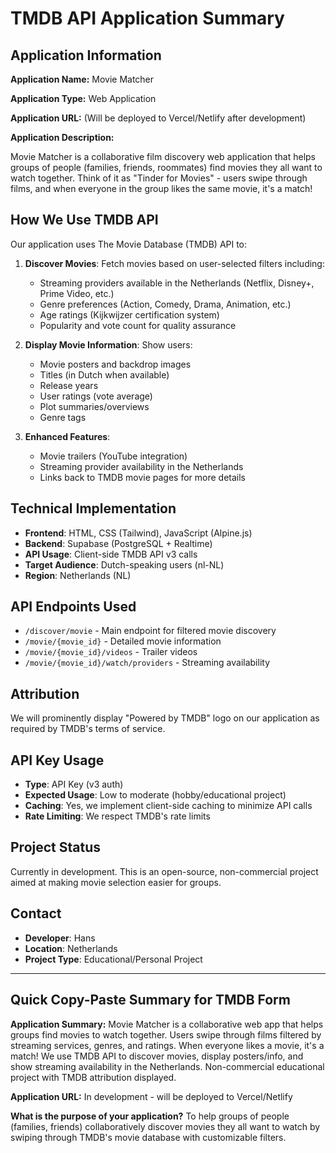 # TMDB API Application Summary

## Application Information

**Application Name:** Movie Matcher

**Application Type:** Web Application

**Application URL:** (Will be deployed to Vercel/Netlify after development)

**Application Description:**

Movie Matcher is a collaborative film discovery web application that helps groups of people (families, friends, roommates) find movies they all want to watch together. Think of it as "Tinder for Movies" - users swipe through films, and when everyone in the group likes the same movie, it's a match!

## How We Use TMDB API

Our application uses The Movie Database (TMDB) API to:

1. **Discover Movies**: Fetch movies based on user-selected filters including:
   - Streaming providers available in the Netherlands (Netflix, Disney+, Prime Video, etc.)
   - Genre preferences (Action, Comedy, Drama, Animation, etc.)
   - Age ratings (Kijkwijzer certification system)
   - Popularity and vote count for quality assurance

2. **Display Movie Information**: Show users:
   - Movie posters and backdrop images
   - Titles (in Dutch when available)
   - Release years
   - User ratings (vote average)
   - Plot summaries/overviews
   - Genre tags

3. **Enhanced Features**:
   - Movie trailers (YouTube integration)
   - Streaming provider availability in the Netherlands
   - Links back to TMDB movie pages for more details

## Technical Implementation

- **Frontend**: HTML, CSS (Tailwind), JavaScript (Alpine.js)
- **Backend**: Supabase (PostgreSQL + Realtime)
- **API Usage**: Client-side TMDB API v3 calls
- **Target Audience**: Dutch-speaking users (nl-NL)
- **Region**: Netherlands (NL)

## API Endpoints Used

- `/discover/movie` - Main endpoint for filtered movie discovery
- `/movie/{movie_id}` - Detailed movie information
- `/movie/{movie_id}/videos` - Trailer videos
- `/movie/{movie_id}/watch/providers` - Streaming availability

## Attribution

We will prominently display "Powered by TMDB" logo on our application as required by TMDB's terms of service.

## API Key Usage

- **Type**: API Key (v3 auth)
- **Expected Usage**: Low to moderate (hobby/educational project)
- **Caching**: Yes, we implement client-side caching to minimize API calls
- **Rate Limiting**: We respect TMDB's rate limits

## Project Status

Currently in development. This is an open-source, non-commercial project aimed at making movie selection easier for groups.

## Contact

- **Developer**: Hans
- **Location**: Netherlands
- **Project Type**: Educational/Personal Project

---

## Quick Copy-Paste Summary for TMDB Form

**Application Summary:**
Movie Matcher is a collaborative web app that helps groups find movies to watch together. Users swipe through films filtered by streaming services, genres, and ratings. When everyone likes a movie, it's a match! We use TMDB API to discover movies, display posters/info, and show streaming availability in the Netherlands. Non-commercial educational project with TMDB attribution displayed.

**Application URL:**
In development - will be deployed to Vercel/Netlify

**What is the purpose of your application?**
To help groups of people (families, friends) collaboratively discover movies they all want to watch by swiping through TMDB's movie database with customizable filters.
